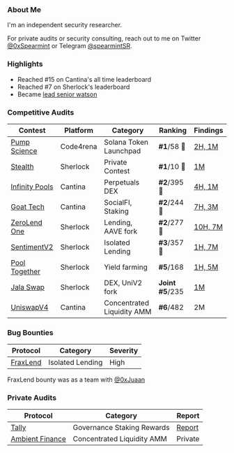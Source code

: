 ### About Me
I'm an independent security researcher.

For private audits or security consulting, reach out to me on Twitter [@0xSpearmint](https://x.com/0xSpearmint) or Telegram [@spearmintSR](https://t.me/spearmintSR).

### Highlights
- Reached #15 on Cantina's all time leaderboard
- Reached #7 on Sherlock's leaderboard
- Became [lead senior watson](https://x.com/0xSpearmint/status/1851908819212996715)

### Competitive Audits

| Contest        | Platform  | Category                                   | Ranking      | Findings |
|----------------|-----------|-------------------------------------------|----------------|----------|
| [Pump Science](https://code4rena.com/audits/2025-01-pump-science)   | Code4rena  | Solana Token Launchpad                    | **#1**/58 🥇| [2H, 1M](https://code4rena.com/reports/2025-01-pump-science)    |
| [Stealth](https://cantina.xyz/competitions/e2cf6906-ec8b-4c78-a585-74ac90615659)    | Sherlock  | Private Contest                       | **#1**/10 🥇| [1M](https://audits.sherlock.xyz/contests/845)    |
| [Infinity Pools](https://cantina.xyz/competitions/5617fffa-4b67-42a7-a9f5-dad93627faa3)    | Cantina  | 	Perpetuals DEX       | **#2**/395 🥈| [4H, 1M](https://cantina.xyz/competitions/5617fffa-4b67-42a7-a9f5-dad93627faa3/leaderboard)    |
| [Goat Tech](https://cantina.xyz/competitions/f214cf86-cc80-40c0-a70b-e9bb25d7ac80/leaderboard)    | Cantina   | SocialFI, Staking                          | **#2**/244 🥈  | [7H, 3M](https://cantina.xyz/competitions/f214cf86-cc80-40c0-a70b-e9bb25d7ac80/leaderboard) |
| [ZeroLend One](https://audits.sherlock.xyz/contests/466/leaderboard)     | Sherlock          | Lending, AAVE fork                         | **#2**/277 🥈        | [10H, 7M](https://github.com/sherlock-audit/2024-06-new-scope-judging/issues?q=is%3Aissue+Obsidian+label%3AReward+)  |
| [SentimentV2](https://audits.sherlock.xyz/contests/349?filter=results)    | Sherlock   | Isolated Lending                          | **#3**/357 🥉  | [1H, 7M](https://github.com/sherlock-audit/2024-08-sentiment-v2-judging/issues?q=is%3Aissue+Obsidian+label%3Areward+sort%3Acreated-asc) |
| [Pool Together](https://audits.sherlock.xyz/contests/225)| Sherlock  | Yield farming| **#5**/168     | [1H, 5M](https://github.com/sherlock-audit/2024-05-pooltogether-judging/issues?q=is%3Aissue+is%3Aclosed+0xspearmint1+label%3AReward) |
| [Jala Swap](https://audits.sherlock.xyz/contests/233)    | Sherlock  | DEX, UniV2 fork                            | **Joint #5**/235| [1M](https://github.com/sherlock-audit/2024-02-jala-swap-judging/issues/132)    |
| [UniswapV4](https://cantina.xyz/competitions/e2cf6906-ec8b-4c78-a585-74ac90615659)    | Cantina  | Concentrated Liquidity AMM                          | **#6**/482| 2M    |

### Bug Bounties
| Protocol | Category | Severity |
|----------|----------|--------| 
|[FraxLend](https://app.frax.finance/fraxlend/available-pairs)|Isolated Lending|High| 

FraxLend bounty was as a team with [@0xJuaan](https://github.com/0xjuaan)

### Private Audits

| Protocol | Category | Report | 
|----------|----------|--------| 
|[Tally](https://www.tally.xyz/)|Governance Staking Rewards |[Report](https://github.com/sherlock-protocol/sherlock-reports/blob/main/audits/2024.12.17%20-%20Final%20-%20Tally%20Collaborative%20Audit%20Report.pdf)| 
|[Ambient Finance](https://ambient.finance/)|Concentrated Liquidity AMM|Private| 


